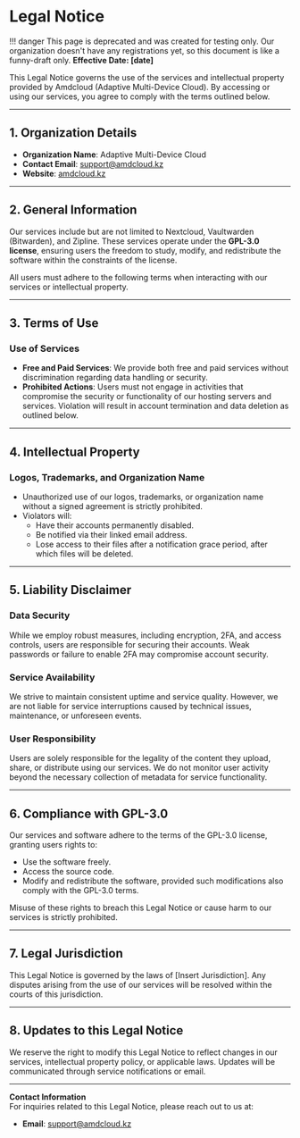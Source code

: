 # Legal Notice

!!! danger 
    This page is deprecated and was created for testing only. Our organization doesn't have any registrations yet, so this document is like a funny-draft only.
**Effective Date: [date]**

This Legal Notice governs the use of the services and intellectual property provided by Amdcloud (Adaptive Multi-Device Cloud). By accessing or using our services, you agree to comply with the terms outlined below.  

---

## 1. Organization Details  
- **Organization Name**: Adaptive Multi-Device Cloud  
- **Contact Email**: [support@amdcloud.kz](mailto:support@amdcloud.kz)  
- **Website**: [amdcloud.kz](https://amdcloud.kz)

---

## 2. General Information  
Our services include but are not limited to Nextcloud, Vaultwarden (Bitwarden), and Zipline. These services operate under the **GPL-3.0 license**, ensuring users the freedom to study, modify, and redistribute the software within the constraints of the license.  

All users must adhere to the following terms when interacting with our services or intellectual property.  

---

## 3. Terms of Use  

### Use of Services  
- **Free and Paid Services**: We provide both free and paid services without discrimination regarding data handling or security.  
- **Prohibited Actions**: Users must not engage in activities that compromise the security or functionality of our hosting servers and services. Violation will result in account termination and data deletion as outlined below.  

---

## 4. Intellectual Property  

### Logos, Trademarks, and Organization Name  
- Unauthorized use of our logos, trademarks, or organization name without a signed agreement is strictly prohibited.  
- Violators will:  
  - Have their accounts permanently disabled.  
  - Be notified via their linked email address.  
  - Lose access to their files after a notification grace period, after which files will be deleted.  

---

## 5. Liability Disclaimer 

### Data Security 
While we employ robust measures, including encryption, 2FA, and access controls, users are responsible for securing their accounts. Weak passwords or failure to enable 2FA may compromise account security.  

### Service Availability  
We strive to maintain consistent uptime and service quality. However, we are not liable for service interruptions caused by technical issues, maintenance, or unforeseen events.  

### User Responsibility  
Users are solely responsible for the legality of the content they upload, share, or distribute using our services. We do not monitor user activity beyond the necessary collection of metadata for service functionality.  

---

## 6. Compliance with GPL-3.0  
Our services and software adhere to the terms of the GPL-3.0 license, granting users rights to:  
- Use the software freely.  
- Access the source code.  
- Modify and redistribute the software, provided such modifications also comply with the GPL-3.0 terms.  

Misuse of these rights to breach this Legal Notice or cause harm to our services is strictly prohibited.  

---

## 7. Legal Jurisdiction  
This Legal Notice is governed by the laws of [Insert Jurisdiction]. Any disputes arising from the use of our services will be resolved within the courts of this jurisdiction.  

---

## 8. Updates to this Legal Notice  
We reserve the right to modify this Legal Notice to reflect changes in our services, intellectual property policy, or applicable laws. Updates will be communicated through service notifications or email.  

---

**Contact Information**  
For inquiries related to this Legal Notice, please reach out to us at:  

- **Email**: [support@amdcloud.kz](mailto:support@amdcloud.kz)